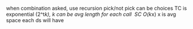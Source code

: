 when combination asked, use recursion
pick/not pick can be choices
​
TC is exponential
(2^t*k), k can be avg length for each call
​
SC O(k*x) x is avg space each ds will have
​